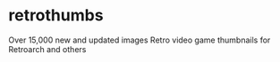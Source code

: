 # retrothumbs
Over 15,000 new and updated images
Retro video game thumbnails for Retroarch and others
